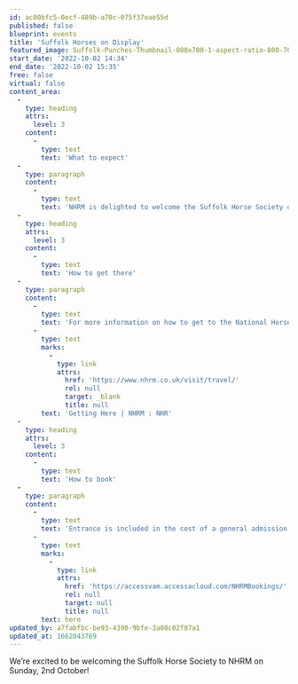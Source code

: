 ```yaml
---
id: ac00bfc5-0ecf-489b-a70c-075f37eae55d
published: false
blueprint: events
title: 'Suffolk Horses on Display'
featured_image: Suffolk-Punches-Thumbnail-800x700-1-aspect-ratio-800-700.jpg
start_date: '2022-10-02 14:34'
end_date: '2022-10-02 15:35'
free: false
virtual: false
content_area:
  -
    type: heading
    attrs:
      level: 3
    content:
      -
        type: text
        text: 'What to expect'
  -
    type: paragraph
    content:
      -
        type: text
        text: 'NHRM is delighted to welcome the Suffolk Horse Society on Sunday 2nd October. This rare breed of workhorse is a sight to behold, and one not to be missed. You will be able to meet these beautiful horses and find out more about Suffolk Punches, so save the date for what is sure to be a fantastic day! Entrance is included in the cost of general admission which gives you access to all areas including the National Horseracing Museum, Palace House and the Rothschild Yard, where you can meet retired racehorses!'
  -
    type: heading
    attrs:
      level: 3
    content:
      -
        type: text
        text: 'How to get there'
  -
    type: paragraph
    content:
      -
        type: text
        text: 'For more information on how to get to the National Horse Racing Museum, where to park or how to access  the museum by public transport please visit: '
      -
        type: text
        marks:
          -
            type: link
            attrs:
              href: 'https://www.nhrm.co.uk/visit/travel/'
              rel: null
              target: _blank
              title: null
        text: 'Getting Here | NHRM : NHR'
  -
    type: heading
    attrs:
      level: 3
    content:
      -
        type: text
        text: 'How to book'
  -
    type: paragraph
    content:
      -
        type: text
        text: 'Entrance is included in the cost of a general admission ticket to the National Horse Racing Museum. Tickets can be booked '
      -
        type: text
        marks:
          -
            type: link
            attrs:
              href: 'https://accessvam.accessacloud.com/NHRMBookings/'
              rel: null
              target: null
              title: null
        text: here
updated_by: a7fabfbc-be93-4390-9bfe-3a08c02f87a1
updated_at: 1662043769
---
```

We’re excited to be welcoming the Suffolk Horse Society to NHRM on Sunday, 2nd October!